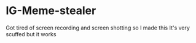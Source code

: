 # IG-Meme-stealer
Got tired of screen recording and screen shotting so I made this
It's very scuffed but it works
